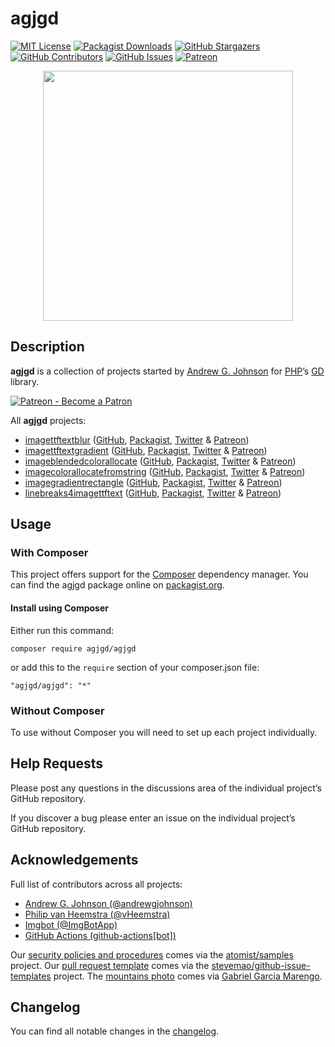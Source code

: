 # agjgd

[![MIT License](https://img.shields.io/badge/license-MIT-0366d6.png?colorB=0366d6&style=flat-square)](https://github.com/agjgd/agjgd/blob/master/LICENSE)
[![Packagist Downloads](https://agjgd.org/documentation/agjgd.org/images/downloads-badge.png)](https://agjgd.org/statistics/#downloads)
[![GitHub Stargazers](https://agjgd.org/documentation/agjgd.org/images/stargazers-badge.png)](https://agjgd.org/statistics/#stargazers)
[![GitHub Contributors](https://agjgd.org/documentation/agjgd.org/images/contributors-badge.png)](https://agjgd.org/statistics/#contributors)
[![GitHub Issues](https://agjgd.org/documentation/agjgd.org/images/issues-badge.png)](https://agjgd.org/statistics/#open-issues)
[![Patreon](https://img.shields.io/endpoint.png?url=https%3A%2F%2Fshieldsio-patreon.vercel.app%2Fapi%3Fusername%3Dagjopensource%26type%3Dpatrons&colorB=0366d6&style=flat-square&logoColor=white&logo=patreon)](https://patreon.com/agjopensource)

<p align="center"><a href="https://agjgd.org/" title=""><img src="https://agjgd.org/documentation/agjgd.org/images/avatar.png" alt="" title="" width="400" id="avatar" /></a></p>

## Description

**agjgd** is a collection of projects started by [Andrew G. Johnson](https://github.com/andrewgjohnson) for [PHP](http://php.net)’s [GD](http://php.net/manual/book.image.php) library.

[![Patreon - Become a Patron](https://raster.shields.io/badge/Patreon%20-become%20a%20Patron-FD334A.png?style=for-the-badge&logo=patreon&logoColor=FD334A)](https://patreon.com/agjopensource)

All **agjgd** projects:
 * [imagettftextblur](https://imagettftextblur.agjgd.org/) ([GitHub](https://github.com/andrewgjohnson/imagettftextblur), [Packagist](https://packagist.org/packages/andrewgjohnson/imagettftextblur), [Twitter](https://twitter.com/agjgdphp) & [Patreon](https://patreon.com/agjopensource))
 * [imagettftextgradient](https://imagettftextgradient.agjgd.org/) ([GitHub](https://github.com/andrewgjohnson/imagettftextgradient), [Packagist](https://packagist.org/packages/andrewgjohnson/imagettftextgradient), [Twitter](https://twitter.com/agjgdphp) & [Patreon](https://patreon.com/agjopensource))
 * [imageblendedcolorallocate](https://imageblendedcolorallocate.agjgd.org/) ([GitHub](https://github.com/andrewgjohnson/imageblendedcolorallocate), [Packagist](https://packagist.org/packages/andrewgjohnson/imageblendedcolorallocate), [Twitter](https://twitter.com/agjgdphp) & [Patreon](https://patreon.com/agjopensource))
 * [imagecolorallocatefromstring](https://imagecolorallocatefromstring.agjgd.org/) ([GitHub](https://github.com/andrewgjohnson/imagecolorallocatefromstring), [Packagist](https://packagist.org/packages/andrewgjohnson/imagecolorallocatefromstring), [Twitter](https://twitter.com/agjgdphp) & [Patreon](https://patreon.com/agjopensource))
 * [imagegradientrectangle](https://imagegradientrectangle.agjgd.org/) ([GitHub](https://github.com/andrewgjohnson/imagegradientrectangle), [Packagist](https://packagist.org/packages/andrewgjohnson/imagegradientrectangle), [Twitter](https://twitter.com/agjgdphp) & [Patreon](https://patreon.com/agjopensource))
 * [linebreaks4imagettftext](https://linebreaks4imagettftext.agjgd.org/) ([GitHub](https://github.com/andrewgjohnson/linebreaks4imagettftext), [Packagist](https://packagist.org/packages/andrewgjohnson/linebreaks4imagettftext), [Twitter](https://twitter.com/agjgdphp) & [Patreon](https://patreon.com/agjopensource))

## Usage

### With Composer

This project offers support for the [Composer](https://getcomposer.org/) dependency manager. You can find the agjgd package online on [packagist.org](https://packagist.org/packages/agjgd/agjgd).

#### Install using Composer

Either run this command:

    composer require agjgd/agjgd

or add this to the `require` section of your composer.json file:

    "agjgd/agjgd": "*"

### Without Composer

To use without Composer you will need to set up each project individually.

## Help Requests

Please post any questions in the discussions area of the individual project’s GitHub repository.

If you discover a bug please enter an issue on the individual project’s GitHub repository.

## Acknowledgements

Full list of contributors across all projects:
 * [Andrew G. Johnson (@andrewgjohnson)](https://github.com/andrewgjohnson)
 * [Philip van Heemstra (@vHeemstra)](https://github.com/vHeemstra)
 * [Imgbot (@ImgBotApp)](https://github.com/ImgBotApp)
 * [GitHub Actions (github-actions[bot])](https://github.com/features/actions)

Our [security policies and procedures](https://github.com/agjgd/agjgd/blob/master/.github/SECURITY.md) comes via the [atomist/samples](https://github.com/atomist/samples/blob/master/SECURITY.md) project. Our [pull request template](https://github.com/agjgd/agjgd/blob/master/.github/PULL_REQUEST_TEMPLATE.md) comes via the [stevemao/github-issue-templates](https://github.com/stevemao/github-issue-templates) project. The [mountains photo](https://unsplash.com/photos/qJvpykJ5SKs) comes via [Gabriel Garcia Marengo](https://unsplash.com/@gabrielgm).

## Changelog

You can find all notable changes in the [changelog](https://github.com/agjgd/agjgd/blob/master/CHANGELOG.md).
